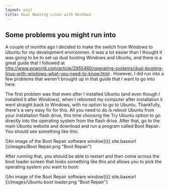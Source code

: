```yaml
---
layout: post
title: Dual Booting Linux with Windows
---
```


## Some problems you might run into

A couple of months ago I decided to make the switch from Windows to Ubuntu for my development environmen. It was a lot easier than I thought it was going to be to set up dual booting Windows and Ubuntu, and there is a great guide that I followed at http://www.pcworld.com/article/2955460/operating-systems/dual-booting-linux-with-windows-what-you-need-to-know.html . However, I did run into a few problems that weren't brought up in that guide that I want to go into here.

The first problem was that even after I installed Ubuntu (and even though I installed it after Windows), when I rebooted my computer after installation it went straight back to Windows, with no option to go to Ubuntu. Thankfully, there's a very easy fix for this. All you need to do is reboot Ubuntu from your installation flash drive, this time choosing the Try Ubuntu option to go directly into the operating system from the flash drive. After that, go to the main Ubuntu website and download and run a program called Boot Repair. You should see something like this:

![An image of the Boot Repair software window]({{ site.baseurl }}/images/Boot Repair.png "Boot Repair")

After running that, you should be able to restart and then come across the boot loader screen that looks something like this and allows you to pick the operating system you want to boot:

![An image of the Boot Repair software window]({{ site.baseurl }}/images/Ubuntu boot loader.png "Boot Repair")
